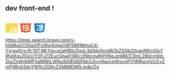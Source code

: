 ## dev front-end !

<div style="display: inline_block"><br>
 <img align="center" alt="Nic-Js" height="30" width="40" src="https://raw.githubusercontent.com/devicons/devicon/master/icons/javascript/javascript-plain.svg">
 <img align="center" alt="Nic-HTML" height="30" width="40" src="https://raw.githubusercontent.com/devicons/devicon/master/icons/html5/html5-original.svg">
 <img align="center" alt="Nic-CSS" height="30" width="40" src="https://raw.githubusercontent.com/devicons/devicon/master/icons/css3/css3-original.svg">
 </div>
  
  
 
https://imgs.search.brave.com/y-h0dKaGC00a31FsXhpXmjgO4F5IM1MmsC4-YyrgytI/rs:fit:107:98:1/g:ce/aHR0cDovL3d3dy5n/aWZkZS5jb20vanNf/cGljc19hdXgvZGVz/Y2FyZ2EucGhwP2Rl/c2NhcmdhPXNpJmM9/Z2lmL290cm9zL2lu/Zm9ybWF0aWNhLWNv/bXB1dGFkb3Jhcy9w/cm9ncmFtYWRvcmVz/LyZmPXByb2dyYW1h/ZG9yZXMtMDM1Lmdp/Zg
